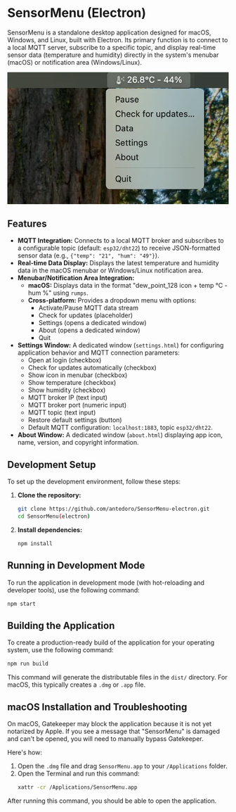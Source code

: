 # SensorMenu (Electron)

SensorMenu is a standalone desktop application designed for macOS, Windows, and Linux, built with Electron. Its primary function is to connect to a local MQTT server, subscribe to a specific topic, and display real-time sensor data (temperature and humidity) directly in the system's menubar (macOS) or notification area (Windows/Linux).

![SensorMenu Screenshot](assets/images/sensormenu_screenshot.webp)

## Features

*   **MQTT Integration:** Connects to a local MQTT broker and subscribes to a configurable topic (default: `esp32/dht22`) to receive JSON-formatted sensor data (e.g., `{"temp": "21", "hum": "49"}`).
*   **Real-time Data Display:** Displays the latest temperature and humidity data in the macOS menubar or Windows/Linux notification area.
*   **Menubar/Notification Area Integration:**
    *   **macOS:** Displays data in the format "dew_point_128 icon + temp °C - hum %" using `rumps`.
    *   **Cross-platform:** Provides a dropdown menu with options:
        *   Activate/Pause MQTT data stream
        *   Check for updates (placeholder)
        *   Settings (opens a dedicated window)
        *   About (opens a dedicated window)
        *   Quit
*   **Settings Window:** A dedicated window (`settings.html`) for configuring application behavior and MQTT connection parameters:
    *   Open at login (checkbox)
    *   Check for updates automatically (checkbox)
    *   Show icon in menubar (checkbox)
    *   Show temperature (checkbox)
    *   Show humidity (checkbox)
    *   MQTT broker IP (text input)
    *   MQTT broker port (numeric input)
    *   MQTT topic (text input)
    *   Restore default settings (button)
    *   Default MQTT configuration: `localhost:1883`, topic `esp32/dht22`.
*   **About Window:** A dedicated window (`about.html`) displaying app icon, name, version, and copyright information.

## Development Setup

To set up the development environment, follow these steps:

1.  **Clone the repository:**
    ```bash
    git clone https://github.com/antedoro/SensorMenu-electron.git
    cd SensorMenu(electron)
    ```
2.  **Install dependencies:**
    ```bash
    npm install
    ```

## Running in Development Mode

To run the application in development mode (with hot-reloading and developer tools), use the following command:

```bash
npm start
```

## Building the Application

To create a production-ready build of the application for your operating system, use the following command:

```bash
npm run build
```

This command will generate the distributable files in the `dist/` directory. For macOS, this typically creates a `.dmg` or `.app` file.

## macOS Installation and Troubleshooting

On macOS, Gatekeeper may block the application because it is not yet notarized by Apple. If you see a message that "SensorMenu" is damaged and can't be opened, you will need to manually bypass Gatekeeper.

Here's how:

1.  Open the `.dmg` file and drag `SensorMenu.app` to your `/Applications` folder.
2.  Open the Terminal and run this command:
    ```bash
    xattr -cr /Applications/SensorMenu.app
    ```
After running this command, you should be able to open the application.